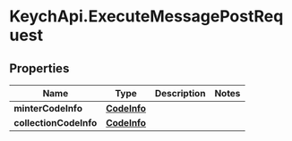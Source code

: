 # KeychApi.ExecuteMessagePostRequest

## Properties

Name | Type | Description | Notes
------------ | ------------- | ------------- | -------------
**minterCodeInfo** | [**CodeInfo**](CodeInfo.md) |  | 
**collectionCodeInfo** | [**CodeInfo**](CodeInfo.md) |  | 


